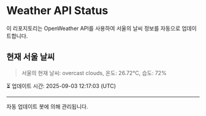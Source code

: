 
# Weather API Status

이 리포지토리는 OpenWeather API를 사용하여 서울의 날씨 정보를 자동으로 업데이트합니다.

## 현재 서울 날씨
> 서울의 현재 날씨: overcast clouds, 온도: 26.72°C, 습도: 72%

⏳ 업데이트 시간: 2025-09-03 12:17:03 (UTC)

---
자동 업데이트 봇에 의해 관리됩니다.
